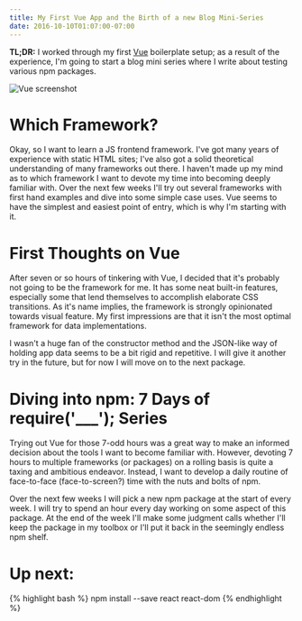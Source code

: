 ```yaml
---
title: My First Vue App and the Birth of a new Blog Mini-Series
date: 2016-10-10T01:07:00-07:00
---
```


**TL;DR:** I worked through my first [Vue](http://vuejs.org/guide/installation.html) boilerplate setup; as a result of the experience, I'm going to start a blog mini series where I write about testing various npm packages.

![Vue screenshot][1]

# Which Framework?

Okay, so I want to learn a JS frontend framework. I've got many years of experience with static HTML sites; I've also got a solid theoretical understanding of many frameworks out there. I haven't made up my mind as to which framework I want to devote my time into becoming deeply familiar with. Over the next few weeks I'll try out several frameworks with first hand examples and dive into some simple case uses. Vue seems to have the simplest and easiest point of entry, which is why I'm starting with it.

# First Thoughts on Vue

After seven or so hours of tinkering with Vue, I decided that it's probably not going to be the framework for me. It has some neat built-in features, especially some that lend themselves to accomplish elaborate CSS transitions. As it's name implies, the framework is strongly opinionated towards visual feature. My first impressions are that it isn't the most optimal framework for data implementations.

I wasn't a huge fan of the constructor method and the JSON-like way of holding app data seems to be a bit rigid and repetitive. I will give it another try in the future, but for now I will move on to the next package.

# Diving into npm: 7 Days of require('___'); Series

Trying out Vue for those 7-odd hours was a great way to make an informed decision about the tools I want to become familiar with. However, devoting 7 hours to multiple frameworks (or packages) on a rolling basis is quite a taxing and ambitious endeavor. Instead, I want to develop a daily routine of face-to-face (face-to-screen?) time with the nuts and bolts of npm.

Over the next few weeks I will pick a new npm package at the start of every week. I will try to spend an hour every day working on some aspect of this package. At the end of the week I'll make some judgment calls whether I'll keep the package in my toolbox or I'll put it back in the seemingly endless npm shelf.

# Up next:

{% highlight bash %}
 npm install --save react react-dom
{% endhighlight %}



[1]: /uploads/terminal-vue.png "Screenshot"